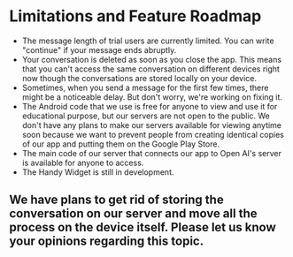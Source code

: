 # Limitations and Feature Roadmap

* The message length of trial users are currently limited. You can write "continue" if your message ends abruptly.
* Your conversation is deleted as soon as you close the app. This means that you can't access the same conversation on different devices right now though the conversations are stored locally on your device.
* Sometimes, when you send a message for the first few times, there might be a noticeable delay. But don't worry, we're working on fixing it.
* The Android code that we use is free for anyone to view and use it for educational purpose, but our servers are not open to the public. We don't have any plans to make our servers available for viewing anytime soon because we want to prevent people from creating identical copies of our app and putting them on the Google Play Store.
* The main code of our server that connects our app to Open AI's server is available for anyone to access.
* The Handy Widget is still in development.

## We have plans to get rid of storing the conversation on our server and move all the process on the device itself. Please let us know your opinions regarding this topic.




